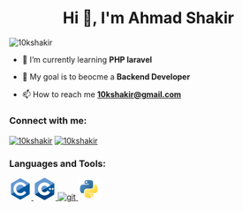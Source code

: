 <h1 align="center">Hi 👋, I'm Ahmad Shakir</h1>


<p align="left"> <img src="https://komarev.com/ghpvc/?username=10kshakir&label=Profile%20views&color=0e75b6&style=flat" alt="10kshakir" /> </p>

- 🌱 I’m currently learning **PHP laravel**

- 🥅  My goal is to beocme a  **Backend Developer**



- 📫 How to reach me **10kshakir@gmail.com**

<h3 align="left">Connect with me:</h3>
<p align="left">
  <a href="https://www.leetcode.com/10kshakir" target="blank"><img align="center" src="https://raw.githubusercontent.com/rahuldkjain/github-profile-readme-generator/master/src/images/icons/Social/leet-code.svg" alt="10kshakir" height="30" width="40" /></a>
<a href="https://codeforces.com/profile/10kshakir" target="blank"><img align="center" src="https://raw.githubusercontent.com/rahuldkjain/github-profile-readme-generator/master/src/images/icons/Social/codeforces.svg" alt="10kshakir" height="30" width="40" /></a>

</p>

<h3 align="left">Languages and Tools:</h3>
<p align="left"> <a href="https://www.cprogramming.com/" target="_blank" rel="noreferrer"> <img src="https://raw.githubusercontent.com/devicons/devicon/master/icons/c/c-original.svg" alt="c" width="40" height="40"/> </a> <a href="https://www.w3schools.com/cpp/" target="_blank" rel="noreferrer"> <img src="https://raw.githubusercontent.com/devicons/devicon/master/icons/cplusplus/cplusplus-original.svg" alt="cplusplus" width="40" height="40"/> </a> <a href="https://git-scm.com/" target="_blank" rel="noreferrer"> <img src="https://www.vectorlogo.zone/logos/git-scm/git-scm-icon.svg" alt="git" width="40" height="40"/> </a> <a href="https://www.python.org" target="_blank" rel="noreferrer"> <img src="https://raw.githubusercontent.com/devicons/devicon/master/icons/python/python-original.svg" alt="python" width="40" height="40"/> </a> </p>

<!-- <p><img align="center" src="https://github-readme-stats.vercel.app/api/top-langs?username=10kshakir&show_icons=true&locale=en&layout=compact" alt="10kshakir" /></p> -->

